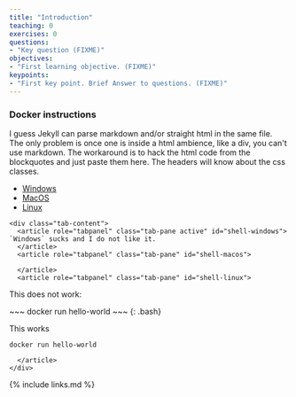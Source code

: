 ```yaml
---
title: "Introduction"
teaching: 0
exercises: 0
questions:
- "Key question (FIXME)"
objectives:
- "First learning objective. (FIXME)"
keypoints:
- "First key point. Brief Answer to questions. (FIXME)"
---
```

<div id="docker">
  <h3>Docker instructions</h3>
  <p>
    I guess Jekyll can parse markdown and/or straight html in the same file.  The only problem is once one is inside a html ambience, like a div, you can't use markdown.  The workaround is to hack the html code from the blockquotes and just paste them here.  The headers will know about the css classes.
  </p>

  <div>
    <ul class="nav nav-tabs" role="tablist">
      <li role="presentation" class="active"><a data-os="windows" href="#shell-windows" aria-controls="Windows" role="tab" data-toggle="tab">Windows</a></li>
      <li role="presentation"><a data-os="macos" href="#shell-macos" aria-controls="MacOS" role="tab" data-toggle="tab">MacOS</a></li>
      <li role="presentation"><a data-os="linux" href="#shell-linux" aria-controls="Linux" role="tab" data-toggle="tab">Linux</a></li>
    </ul>

    <div class="tab-content">
      <article role="tabpanel" class="tab-pane active" id="shell-windows">
    `Windows` sucks and I do not like it.       
      </article>
      <article role="tabpanel" class="tab-pane" id="shell-macos">
       
      </article>
      <article role="tabpanel" class="tab-pane" id="shell-linux">
<p>This does not work:</p>
~~~
docker run hello-world
~~~
{: .bash}

<p>This works</p>
<div class="language-plaintext bash highlighter-rouge"><div class="highlight"><pre class="highlight"><code>docker run hello-world
</code></pre></div></div>


      </article>
    </div>
  </div>
</div>

{% include links.md %}

